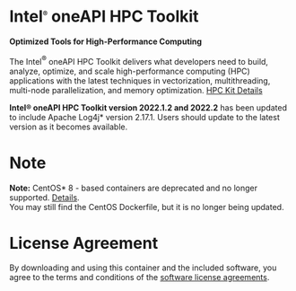 # Intel<sup><font size=2>®</font></sup> oneAPI HPC Toolkit

**Optimized Tools for High-Performance Computing**

The Intel<sup><font size=2>®</font></sup> oneAPI HPC Toolkit delivers what developers need to build, analyze, optimize, and scale high-performance computing (HPC) applications with the latest techniques in vectorization, multithreading, multi-node parallelization, and memory optimization. [HPC Kit Details](https://software.intel.com/oneapi/hpc-kit)

**Intel® oneAPI HPC Toolkit version 2022.1.2 and 2022.2** has been updated to include Apache Log4j* version 2.17.1. Users should update to the latest version as it becomes available.

# Note
**Note:** CentOS* 8 - based containers are deprecated and no longer supported. [Details](https://www.centos.org/centos-linux-eol/). <br />
You may still find the CentOS Dockerfile, but it is no longer being updated.

# License Agreement

By downloading and using this container and the included software, you agree to the terms and conditions of the [software license agreements](https://github.com/intel/oneapi-containers/tree/master/licensing).
